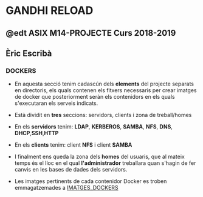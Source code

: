 # GANDHI RELOAD
## @edt ASIX M14-PROJECTE Curs 2018-2019
## Èric Escribà

### DOCKERS

* En aquesta secció tenim cadascún dels **elements** del projecte separats en directoris, els quals contenen els fitxers necessaris per crear imatges de docker que posteriorment seràn els contenidors en els quals s'executaran els serveis indicats.

* Està dividit en **tres** seccions: servidors, clients i zona de treball/homes 

* En els **servidors** tenim: **LDAP**, **KERBEROS**, **SAMBA**, **NFS**, **DNS**, **DHCP**,**SSH**,**HTTP**

* En els **clients** tenim: client **NFS** i client **SAMBA**

* I finalment ens queda la zona dels **homes** del usuaris, que al mateix temps és el lloc en el qual **l'administrador** treballara quan s'hagin de fer canvis en les bases de dades dels servidors. 

* Les imatges pertinents de cada contenidor Docker es troben emmagatzemades a [IMATGES_DOCKERS](https://hub.docker.com/u/eescriba/)


